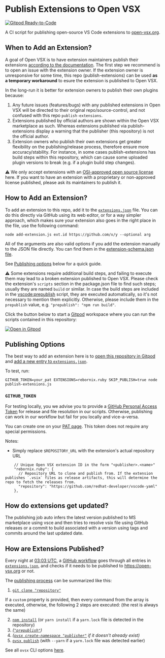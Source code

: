 # Publish Extensions to Open VSX

[![Gitpod Ready-to-Code](https://img.shields.io/badge/Gitpod-ready--to--code-908a85?logo=gitpod)](https://gitpod.io/#https://github.com/open-vsx/publish-extensions)

A CI script for publishing open-source VS Code extensions to [open-vsx.org](https://open-vsx.org).

## When to Add an Extension?

A goal of Open VSX is to have extension maintainers publish their extensions [according to the documentation](https://github.com/eclipse/openvsx/wiki/Publishing-Extensions). The first step we recommend is to open an issue with the extension owner. If the extension owner is unresponsive for some time, this repo (publish-extensions) can be used **as a temporary workaround** to esure the extension is published to Open VSX.

In the long-run it is better for extension owners to publish their own plugins because:

1. Any future issues (features/bugs) with any published extensions in Open VSX will be directed to their original repo/source-control, and not confused with this repo `publish-extensions`.
1. Extensions published by official authors are shown within the Open VSX marketplace as such. Whereas extensions published via publish-extensions display a warning that the publisher (this repository) is not the official author.
1. Extension owners who publish their own extensions get greater flexibility on the publishing/release process, therefore ensure more accuracy/stability. For instance, in some cases publish-extensions has build steps within this repository, which can cause some uploaded plugin versions to break (e.g. if a plugin build step changes).

⚠️ We only accept extensions with an [OSI-approved open source license](https://opensource.org/licenses) here. If you want to have an extension with a proprietary or non-approved license published, please ask its maintainers to publish it.

## How to Add an Extension?

To add an extension to this repo,  add it to the [`extensions.json`](./extensions.json) file. You can do this directly via GitHub using its web editor, or for a way simpler approach, which makes sure your extension also goes in the right place in the file, use the following command:

`node add-extension.js ext.id https://github.com/x/y --optional arg`

All of the arguments are also valid options if you add the extension manually to the JSON file directly. You can find them in the [extension-schema.json file](https://github.com/open-vsx/publish-extensions/blob/HEAD/extensions-schema.json).

See [Publishing options](#publishing-options) below for a quick guide.

⚠️ Some extensions require additional build steps, and failing to execute them may lead to a broken extension published to Open VSX. Please check the extension's `scripts` section in the package.json file to find such steps; usually they are named `build` or similar. In case the build steps are included in the [vscode:prepublish](https://code.visualstudio.com/api/working-with-extensions/publishing-extension#prepublish-step) script, they are executed automatically, so it's not necessary to mention them explicitly. Otherwise, please include them in the `prepublish` value, e.g. `"prepublish": "npm run build"`.

Click the button below to start a [Gitpod](https://gitpod.io) workspace where you can run the scripts contained in this repository:

[![Open in Gitpod](https://gitpod.io/button/open-in-gitpod.svg)](https://gitpod.io/#https://github.com/open-vsx/publish-extensions)

## Publishing Options

The best way to add an extension here is to [open this repository in Gitpod](https://gitpod.io/#https://github.com/open-vsx/publish-extensions) and [add a new entry to `extensions.json`](#how-to-add-an-extension).

To test, run:
```
GITHUB_TOKEN=your_pat EXTENSIONS=rebornix.ruby SKIP_PUBLISH=true node publish-extensions.js
```

### `GITHUB_TOKEN`
For testing locally, you we advise you to provide a [GitHub Personal Access Token](https://docs.github.com/en/authentication/keeping-your-account-and-data-secure/creating-a-personal-access-token) for release and file resolution in our scripts. Otherwise, publishing can work in our workflow but fail for you locally and vice-a-versa.

You can create one on your [PAT page](https://github.com/settings/tokens). This token does not require any special permissions.

Notes:
- Simply replace `$REPOSITORY_URL` with the extension's actual repository URL

```jsonc
    // Unique Open VSX extension ID in the form "<publisher>.<name>"
    "rebornix.ruby": {
      // Repository URL to clone and publish from. If the extension publishes `.vsix` files as release artifacts, this will determine the repo to fetch the releases from.
      "repository": "https://github.com/redhat-developer/vscode-yaml"
    },
```

## How do extensions get updated?

The publishing job auto infers the latest version published to MS marketplace using vsce and then tries to resolve vsix file using GitHub releases or a commit to build associated with a version using tags and commits around the last updated date.

## How are Extensions Published?

Every night at [03:03 UTC](https://github.com/open-vsx/publish-extensions/blob/e70fb554a5c265e53f44605dbd826270b860694b/.github/workflows/publish-extensions.yml#L3-L6), a [GitHub workflow](https://github.com/open-vsx/publish-extensions/blob/e70fb554a5c265e53f44605dbd826270b860694b/.github/workflows/publish-extensions.yml#L9-L21) goes through all entries in [`extensions.json`](./extensions.json), and checks if it needs to be published to https://open-vsx.org or not.

The [publishing process](https://github.com/open-vsx/publish-extensions/blob/d2df425a84093023f4ee164592f2491c32166297/publish-extensions.js#L58-L87) can be summarized like this:

1. [`git clone "repository"`](https://github.com/open-vsx/publish-extensions/blob/d2df425a84093023f4ee164592f2491c32166297/publish-extensions.js#L61)

If a `custom` property is provided, then every command from the array is executed, otherwise, the following 2 steps are executed: (the rest is always the same)

2. [`npm install`](https://github.com/open-vsx/publish-extensions/blob/d2df425a84093023f4ee164592f2491c32166297/publish-extensions.js#L68) (or `yarn install` if a `yarn.lock` file is detected in the repository)
3. _([`"prepublish"`](https://github.com/open-vsx/publish-extensions/blob/d2df425a84093023f4ee164592f2491c32166297/publish-extensions.js#L70))_
4. _([`ovsx create-namespace "publisher"`](https://github.com/open-vsx/publish-extensions/blob/d2df425a84093023f4ee164592f2491c32166297/publish-extensions.js#L75) if it doesn't already exist)_
5. [`ovsx publish`](https://github.com/open-vsx/publish-extensions/blob/d2df425a84093023f4ee164592f2491c32166297/publish-extensions.js#L86) (with `--yarn` if a `yarn.lock` file was detected earlier)

See all `ovsx` CLI options [here](https://github.com/eclipse/openvsx/blob/master/cli/README.md).

[publish-extensions-job]: https://github.com/open-vsx/publish-extensions/blob/master/.github/workflows/publish-extensions.yml
